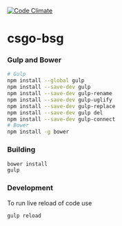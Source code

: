 [![Code Climate](https://codeclimate.com/github/crea1/csgo-bsg/badges/gpa.svg)](https://codeclimate.com/github/crea1/csgo-bsg)
# csgo-bsg

### Gulp and Bower
```bash
# Gulp
npm install --global gulp
npm install --save-dev gulp
npm install --save-dev gulp-rename
npm install --save-dev gulp-uglify
npm install --save-dev gulp-replace
npm install --save-dev gulp del
npm install --save-dev gulp-connect
# Bower
npm install -g bower
```

### Building
```bash
bower install
gulp
```

### Development

To run live reload of code use

```bash
gulp reload
```

